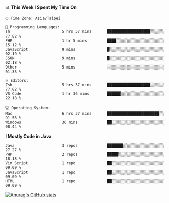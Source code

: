 <!--
<table>
  <tr>
    <td>
      <img src="./devcard.svg" alt="A dev card" width="400" hight="100%">
    </td>
    <td>
      <p>### Hi there 👋</p>
      <p>**treevel/treevel** is a ✨ _special_ ✨ repository because its `README.md` (this file) appears on your GitHub profile.</p>
      <p>Here are some ideas to get you started:</p>
      <p>- 🔭 I’m currently working on ...</p>
      <p>- 🌱 I’m currently learning ...</p>
      <p>- 👯 I’m looking to collaborate on ...</p>
      <p>- 🤔 I’m looking for help with ...</p>
      <p>- 💬 Ask me about ...</p>
      <p>- 📫 How to reach me: ...</p>
      <p>- 😄 Pronouns: ...</p>
      <p>- ⚡ Fun fact: ...</p>
    </td>
  </tr>
</table>
-->

<!--START_SECTION:waka-->
📊 **This Week I Spent My Time On** 

```text
🕑︎ Time Zone: Asia/Taipei

💬 Programming Languages: 
sh                       5 hrs 37 mins       ███████████████████░░░░░░   77.82 % 
PHP                      1 hr 5 mins         ████░░░░░░░░░░░░░░░░░░░░░   15.12 % 
JavaScript               9 mins              █░░░░░░░░░░░░░░░░░░░░░░░░   02.19 % 
JSON                     9 mins              █░░░░░░░░░░░░░░░░░░░░░░░░   02.18 % 
Other                    5 mins              ░░░░░░░░░░░░░░░░░░░░░░░░░   01.33 % 

🔥 Editors: 
Zsh                      5 hrs 37 mins       ███████████████████░░░░░░   77.82 % 
VS Code                  1 hr 36 mins        ██████░░░░░░░░░░░░░░░░░░░   22.18 % 

💻 Operating System: 
Mac                      6 hrs 37 mins       ███████████████████████░░   91.56 % 
Windows                  36 mins             ██░░░░░░░░░░░░░░░░░░░░░░░   08.44 % 
```

**I Mostly Code in Java** 

```text
Java                     3 repos             ███████░░░░░░░░░░░░░░░░░░   27.27 % 
PHP                      2 repos             █████░░░░░░░░░░░░░░░░░░░░   18.18 % 
Vim Script               1 repo              ██░░░░░░░░░░░░░░░░░░░░░░░   09.09 % 
JavaScript               1 repo              ██░░░░░░░░░░░░░░░░░░░░░░░   09.09 % 
HTML                     1 repo              ██░░░░░░░░░░░░░░░░░░░░░░░   09.09 % 
```




<!--END_SECTION:waka-->

<!-- GitHub Stats Card-->
[![Anurag's GitHub stats](https://github-readme-stats.vercel.app/api?username=treevel&show_icons=true&theme=monokai&count_private=true)](https://github.com/anuraghazra/github-readme-stats)
